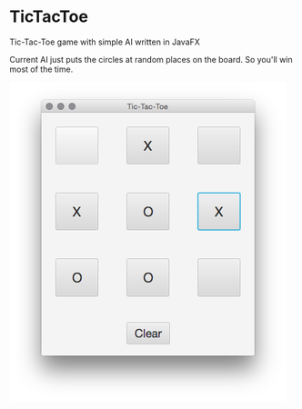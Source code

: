 # TicTacToe
Tic-Tac-Toe game with simple AI written in JavaFX

Current AI just puts the circles at random places on the board. So you'll win most of the time.

![screenshot](screenshot.png)